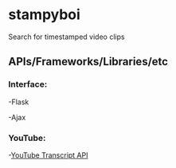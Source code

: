 # stampyboi
Search for timestamped video clips

## APIs/Frameworks/Libraries/etc
### Interface:

-Flask

-Ajax

### YouTube:

-[YouTube Transcript API](https://github.com/jdepoix/youtube-transcript-api)
